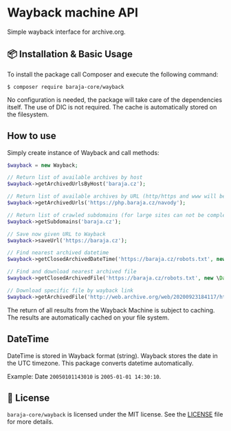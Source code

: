 Wayback machine API
===================

Simple wayback interface for archive.org.

📦 Installation & Basic Usage
-----------------------------

To install the package call Composer and execute the following command:

```shell
$ composer require baraja-core/wayback
```

No configuration is needed, the package will take care of the dependencies itself. The use of DIC is not required. The cache is automatically stored on the filesystem.

How to use
----------

Simply create instance of Wayback and call methods:

```php
$wayback = new Wayback;

// Return list of available archives by host
$wayback->getArchivedUrlsByHost('baraja.cz');

// Return list of available archives by URL (http/https and www will be ignored)
$wayback->getArchivedUrls('https://php.baraja.cz/navody');

// Return list of crawled subdomains (for large sites can not be complete)
$wayback->getSubdomains('baraja.cz');

// Save now given URL to Wayback
$wayback->saveUrl('https://baraja.cz');

// Find nearest archived datetime
$wayback->getClosedArchivedDateTime('https://baraja.cz/robots.txt', new \DateTime('2020-09-04'));

// Find and download nearest archived file
$wayback->getClosedArchivedFile('https://baraja.cz/robots.txt', new \DateTime('2020-09-04'));

// Download specific file by wayback link
$wayback->getArchivedFile('http://web.archive.org/web/20200923184117/https://baraja.cz/robots.txt');
```

The return of all results from the Wayback Machine is subject to caching. The results are automatically cached on your file system.

DateTime
--------

DateTime is stored in Wayback format (string). Wayback stores the date in the UTC timezone. This package converts datetime automatically.

Example: Date `20050101143010` is `2005-01-01 14:30:10`.

📄 License
-----------

`baraja-core/wayback` is licensed under the MIT license. See the [LICENSE](https://github.com/baraja-core/wayback/blob/master/LICENSE) file for more details.
